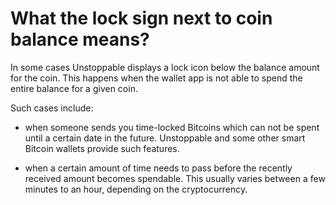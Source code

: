 # What the lock sign next to coin balance means?

In some cases Unstoppable displays a lock icon below the balance amount for the coin. This happens when the wallet app is not able to spend the entire balance for a given coin.

Such cases include:

- when someone sends you time-locked Bitcoins which can not be spent until a certain date in the future. Unstoppable and some other smart Bitcoin wallets provide such features.
  
- when a certain amount of time needs to pass before the recently received amount becomes spendable. This usually varies between a few minutes to an hour, depending on the cryptocurrency.
